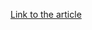 [Link to the article](https://yoroi.company/research/reconstructing-the-last-activities-of-royal-ransomware/)
